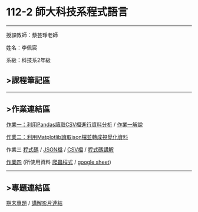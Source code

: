 # 112-2 師大科技系程式語言
---
授課教師：蔡芸琤老師

姓名：李佩宸

系級：科技系2年級

## >課程筆記區
***
## >作業連結區
[作業一：利用Pandas讀取CSV檔進行資料分析](https://github.com/belle93324/PL/blob/a3a07a211c288124e0a9231c647494b1c7f79018/hw1.ipynb)
/
[作業一解說](https://github.com/belle93324/PL/blob/8f15d0ab621a32fca240d331f91330d152fae18e/%E4%BD%9C%E6%A5%AD%E4%B8%80%E8%A7%A3%E8%AA%AA.pdf)

[作業二：利用Matplotlib讀取json檔並轉成視覺化資料](https://github.com/belle93324/PL/blob/2bc22dd72e805ded8dd47fe9ef01c6c65f425da4/hw2.ipynb)

作業三
[程式碼](https://github.com/belle93324/PL/blob/dffc671700405e94077b372e5c1a7b5f2cca9aef/HW3/hw3.ipynb)
/
[JSON檔](https://github.com/belle93324/PL/blob/dffc671700405e94077b372e5c1a7b5f2cca9aef/HW3/data.json)
/
[CSV檔](https://github.com/belle93324/PL/blob/dffc671700405e94077b372e5c1a7b5f2cca9aef/HW3/data.csv)
/
[程式碼講解](https://youtu.be/LSjdSSvN3r8)


[作業四](https://github.com/belle93324/PL/blob/87a55bb0afd09e8eeda793c90350f8b945812cf4/hw4.ipynb)
(所使用資料 [爬蟲程式](https://github.com/belle93324/PL/blob/2871232fb0b5a4a38003c1e43da04162eca99959/HW4/hw3_new.ipynb) / 
[google sheet](https://docs.google.com/spreadsheets/d/13IXX3bap7S0ugjhNiWm7f77KzRNdP8ilLlPRUZB3v7A/edit?hl=zh-tw#gid=2088086850))

***
## >專題連結區
[期末專題](https://github.com/belle93324/PL/tree/ca6766fefd7341484f9432f2632bc1227378fc9a/pl_repo)
/
[講解影片連結](https://youtu.be/LgQ8SVkl7s8)
